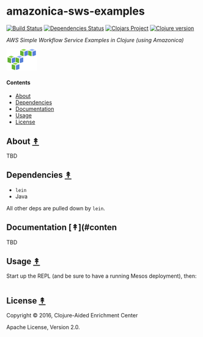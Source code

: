 # amazonica-sws-examples

[![Build Status][travis-badge]][travis]
[![Dependencies Status][deps-badge]][deps]
[![Clojars Project][clojars-badge]][clojars]
[![Clojure version][clojure-v]](project.clj)

*AWS Simple Workflow Service Examples in Clojure (using Amazonica)*

[![Amazonica Logo][logo]][logo]


#### Contents

* [About](#about-)
* [Dependencies](#dependencies-)
* [Documentation](#documentation-)
* [Usage](#usage-)
* [License](#license-)


## About [&#x219F;](#contents)

TBD


## Dependencies [&#x219F;](#contents)

* `lein`
* Java

All other deps are pulled down by `lein`.


## Documentation [&#x219F;](#conten

TBD


## Usage [&#x219F;](#contents)

Start up the REPL (and be sure to have a running Mesos deployment), then:

```clj

```


## License [&#x219F;](#contents)

Copyright © 2016, Clojure-Aided Enrichment Center

Apache License, Version 2.0.


<!-- Named page links below: /-->

[travis]: https://travis-ci.org/clojusc/amazonica-sws-examples
[travis-badge]: https://travis-ci.org/clojusc/amazonica-sws-examples.png?branch=master
[deps]: http://jarkeeper.com/clojusc/amazonica-sws-examples
[deps-badge]: http://jarkeeper.com/clojusc/amazonica-sws-examples/status.svg
[logo]: resources/images/claws.png
[tag-badge]: https://img.shields.io/github/tag/clojusc/amazonica-sws-examples.svg?maxAge=2592000
[tag]: https://github.com/clojusc/amazonica-sws-examples/tags
[clojure-v]: https://img.shields.io/badge/clojure-1.8.0-blue.svg
[clojars]: https://clojars.org/clojusc/amazonica-sws-examples
[clojars-badge]: https://img.shields.io/clojars/v/clojusc/amazonica-sws-examples.svg
